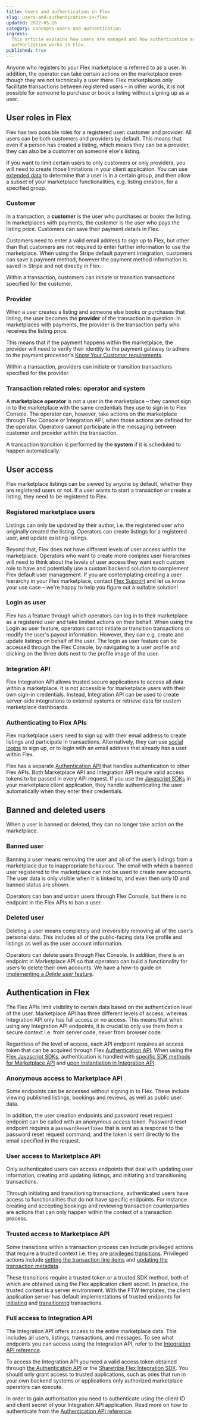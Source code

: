 ```yaml
---
title: Users and authentication in Flex
slug: users-and-authentication-in-flex
updated: 2022-05-16
category: concepts-users-and-authentication
ingress:
  This article explains how users are managed and how authentication and
  authorization works in Flex.
published: true
---
```


Anyone who registers to your Flex marketplace is referred to as a user.
In addition, the operator can take certain actions on the marketplace
even though they are not technically a user there. Flex marketplaces
only facilitate transactions between registered users – in other words,
it is not possible for someone to purchase or book a listing without
signing up as a user.

## User roles in Flex

Flex has two possible roles for a registered user: customer and
provider. All users can be both customers and providers by default. This
means that even if a person has created a listing, which means they can
be a provider, they can also be a customer on someone else's listing.

If you want to limit certain users to only customers or only providers,
you will need to create those limitations in your client application.
You can use [extended data](/concepts/extended-data-introduction/) to
determine that a user is in a certain group, and then allow a subset of
your marketplace functionalities, e.g. listing creation, for a specified
group.

### Customer

In a transaction, a **customer** is the user who purchases or books the
listing. In marketplaces with payments, the customer is the user who
pays the listing price. Customers can save their payment details in
Flex.

Customers need to enter a valid email address to sign up to Flex, but
other than that customers are not required to enter further information
to use the marketplace. When using the Stripe default payment
integration, customers can save a payment method, however the payment
method information is saved in Stripe and not directly in Flex.

Within a transaction, customers can initiate or transition transactions
specified for the customer.

### Provider

When a user creates a listing and someone else books or purchases that
listing, the user becomes the **provider** of the transaction in
question. In marketplaces with payments, the provider is the transaction
party who receives the listing price.

This means that if the payment happens within the marketplace, the
provider will need to verify their identity to the payment gateway to
adhere to the payment processor's
[Know Your Customer requirements](https://en.wikipedia.org/wiki/Know_your_customer).

Within a transaction, providers can initiate or transition transactions
specified for the provider.

### Transaction related roles: operator and system

A **marketplace operator** is not a user in the marketplace – they
cannot sign in to the marketplace with the same credentials they use to
sign in to Flex Console. The operator can, however, take actions on the
marketplace through Flex Console or Integration API, when those actions
are defined for the operator. Operators cannot participate in the
messaging between customer and provider within the transaction.

A transaction transition is performed by the **system** if it is
scheduled to happen automatically.

## User access

Flex marketplace listings can be viewed by anyone by default, whether
they are registered users or not. If a user wants to start a transaction
or create a listing, they need to be registered to Flex.

### Registered marketplace users

Listings can only be updated by their author, i.e. the registered user
who originally created the listing. Operators can create listings for a
registered user, and update existing listings.

Beyond that, Flex does not have different levels of user access within
the marketplace. Operators who want to create more complex user
hierarchies will need to think about the levels of user access they want
each custom role to have and potentially use a custom backend solution
to complement Flex default user management. If you are contemplating
creating a user hierarchy in your Flex marketplace, contact
[Flex Support](mailto:flex-support@sharetribe.com) and let us know your
use case – we're happy to help you figure out a suitable solution!

### Login as user

Flex has a feature through which operators can log in to their
marketplace as a registered user and take limited actions on their
behalf. When using the Login as user feature, operators cannot initiate
or transition transactions or modify the user's payout information.
However, they can e.g. create and update listings on behalf of the user.
The login as user feature can be accessed through the Flex Console, by
navigating to a user profile and clicking on the three dots next to the
profile image of the user.

### Integration API

Flex Integration API allows trusted secure applications to access all
data within a marketplace. It is not accessible for marketplace users
with their own sign-in credentials. Instead, Integration API can be used
to create server-side integrations to external systems or retrieve data
for custom marketplace dashboards.

### Authenticating to Flex APIs

Flex marketplace users need to sign up with their email address to
create listings and participate in transactions. Alternatively, they can
use [social logins](/concepts/social-logins-and-sso/) to sign up, or to
login with an email address that already has a user within Flex.

Flex has a separate [Authentication API](/concepts/authentication-api/)
that handles authentication to other Flex APIs. Both Marketplace API and
Integration API require valid access tokens to be passed in every API
request. If you use the [Javascript SDKs](/concepts/js-sdk/) in your
marketplace client application, they handle authenticating the user
automatically when they enter their credentials.

## Banned and deleted users

When a user is banned or deleted, they can no longer take action on the
marketplace.

### Banned user

Banning a user means removing the user and all of the user’s listings
from a marketplace due to inappropriate behaviour. The email with which
a banned user registered to the marketplace can not be used to create
new accounts. The user data is only visible when it is linked to, and
even then only ID and banned status are shown.

Operators can ban and unban users through Flex Console, but there is no
endpoint in the Flex APIs to ban a user.

### Deleted user

Deleting a user means completely and irreversibly removing all of the
user's personal data. This includes all of the public-facing data like
profile and listings as well as the user account information.

Operators can delete users through Flex Console. In addition, there is
an endpoint in Marketplace API so that operators can build a
functionality for users to delete their own accounts. We have a how-to
guide on
[implementing a _Delete user_ feature](/how-to/implement-delete-user/).

## Authentication in Flex

The Flex APIs limit visibility to certain data based on the
authentication level of the user. Marketplace API has three different
levels of access, whereas Integration API only has full access or no
access. This means that when using any Integration API endpoints, it is
crucial to only use them from a secure context i.e. from server code,
never from browser code.

Regardless of the level of access, each API endpoint requires an access
token that can be acquired through Flex
[Authentication API](https://www.sharetribe.com/api-reference/authentication.html).
When using the [Flex Javascript SDKs](/concepts/js-sdk/), authentication
is handled with
[specific SDK methods for Marketplace API](https://sharetribe.github.io/flex-sdk-js/authentication.html)
and
[upon instantiation in Integration API](https://sharetribe.github.io/flex-integration-sdk-js/authentication.html).

### Anonymous access to Marketplace API

Some endpoints can be accessed without signing in to Flex. These include
viewing published listings, bookings and reviews, as well as public user
data.

In addition, the user creation endpoints and password reset request
endpoint can be called with an anonymous access token. Password reset
endpoint requires a `passwordResetToken` that is sent as a response to
the password reset request command, and the token is sent directly to
the email specified in the request.

### User access to Marketplace API

Only authenticated users can access endpoints that deal with updating
user information, creating and updating listings, and initiating and
transitioning transactions.

Through initiating and transitioning transactions, authenticated users
have access to functionalities that do not have specific endpoints. For
instance creating and accepting bookings and reviewing transaction
counterparties are actions that can only happen within the context of a
transaction process.

### Trusted access to Marketplace API

Some transitions within a transaction process can include privileged
actions that require a trusted context i.e. they are
[privileged transitions](/concepts/privileged-transitions/). Privileged
actions include
[setting the transaction line items](/references/transaction-process-actions/#actionprivileged-set-line-items)
and
[updating the transaction metadata](/references/transaction-process-actions/#actionprivileged-update-metadata).

These transitions require a trusted token or a trusted SDK method, both
of which are obtained using the Flex application client secret. In
practice, the trusted context is a server environment. With the FTW
templates, the client application server has default implementations of
trusted endpoints for
[initiating](https://github.com/sharetribe/ftw-daily/blob/master/server/api/initiate-privileged.js)
and
[transitioning](https://github.com/sharetribe/ftw-daily/blob/master/server/api/transition-privileged.js)
transactions.

### Full access to Integration API

The Integration API offers access to the entire marketplace data. This
includes all users, listings, transactions, and messages. To see what
endpoints you can access using the Integration API, refer to the
[Integration API reference](https://www.sharetribe.com/api-reference/integration.html).

To access the Integration API you need a valid access token obtained
through
[the Authentication API](/concepts/authentication-api/#authentication-api)
or the
[Sharetribe Flex Integration SDK](https://sharetribe.github.io/flex-integration-sdk-js/authentication.html).
You should only grant access to trusted applications, such as ones that
run in your own backend systems or applications only authorized
marketplace operators can execute.

In order to gain authorisation you need to authenticate using the client
ID and client secret of your Integration API application. Read more on
how to authenticate from the
[Authentication API reference](https://www.sharetribe.com/api-reference/authentication.html).
